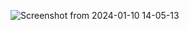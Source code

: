 
![Screenshot from 2024-01-10 14-05-13](https://github.com/elonmasai7/Mood_predictor/assets/123534505/0e11fe4a-d2ff-4658-b1c5-27ea0458dafe)
